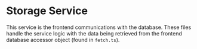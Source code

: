 # Storage Service

This service is the frontend communications with the database. These files handle the service logic with the data being
retrieved from the frontend database accessor object (found in `fetch.ts`).
